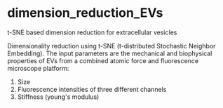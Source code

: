 # dimension_reduction_EVs
t-SNE based dimension reduction for extracellular vesicles

Dimensionality reduction using t-SNE (t-distributed Stochastic Neighbor Embedding). 
The input parameters are the mechanical and biophysical properties of EVs from a combined atomic force and fluorescence microscope platform:
1) Size
2) Fluorescence intensities of three different channels
3) Stiffness (young's modulus)
